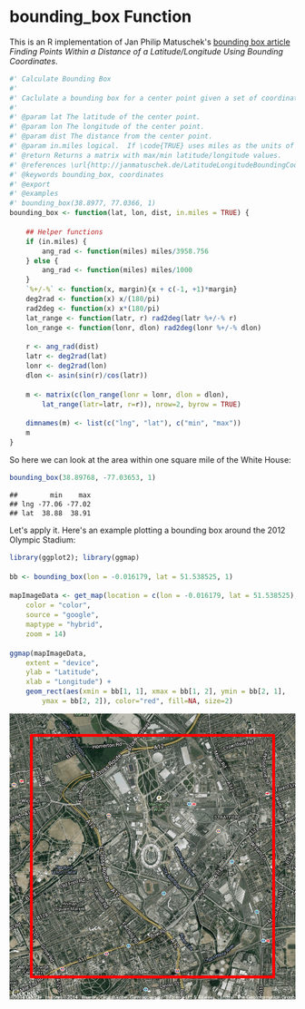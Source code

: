 # bounding_box Function

This is an R implementation of Jan Philip Matuschek's [bounding box article](http://janmatuschek.de/LatitudeLongitudeBoundingCoordinates) *Finding Points Within a Distance of a Latitude/Longitude Using Bounding Coordinates*.


```r
#' Calculate Bounding Box
#' 
#' Caclulate a bounding box for a center point given a set of coordinates.
#' 
#' @param lat The latitude of the center point.
#' @param lon The longitude of the center point.
#' @param dist The distance from the center point.  
#' @param in.miles logical.  If \code{TRUE} uses miles as the units of \code{dist}.  If \code{FALSE} uses kilometers.
#' @return Returns a matrix with max/min latitude/longitude values.
#' @references \url{http://janmatuschek.de/LatitudeLongitudeBoundingCoordinates}
#' @keywords bounding_box, coordinates
#' @export
#' @examples
#' bounding_box(38.8977, 77.0366, 1)
bounding_box <- function(lat, lon, dist, in.miles = TRUE) {

    ## Helper functions
    if (in.miles) {
        ang_rad <- function(miles) miles/3958.756
    } else {
        ang_rad <- function(miles) miles/1000
    }
    `%+/-%` <- function(x, margin){x + c(-1, +1)*margin}
    deg2rad <- function(x) x/(180/pi)
    rad2deg <- function(x) x*(180/pi)
    lat_range <- function(latr, r) rad2deg(latr %+/-% r)
    lon_range <- function(lonr, dlon) rad2deg(lonr %+/-% dlon)
       
    r <- ang_rad(dist)
    latr <- deg2rad(lat)
    lonr <- deg2rad(lon)
    dlon <- asin(sin(r)/cos(latr))

    m <- matrix(c(lon_range(lonr = lonr, dlon = dlon), 
        lat_range(latr=latr, r=r)), nrow=2, byrow = TRUE)

    dimnames(m) <- list(c("lng", "lat"), c("min", "max"))
    m
}
```

So here we can look at the area within one square mile of the White House:


```r
bounding_box(38.89768, -77.03653, 1)
```

```
##        min    max
## lng -77.06 -77.02
## lat  38.88  38.91
```

Let's apply it.  Here's an example plotting a bounding box around the 2012 Olympic Stadium:


```r
library(ggplot2); library(ggmap)

bb <- bounding_box(lon = -0.016179, lat = 51.538525, 1)

mapImageData <- get_map(location = c(lon = -0.016179, lat = 51.538525),
    color = "color",
    source = "google",
    maptype = "hybrid",
    zoom = 14)
 
ggmap(mapImageData,
    extent = "device",
    ylab = "Latitude",
    xlab = "Longitude") + 
	geom_rect(aes(xmin = bb[1, 1], xmax = bb[1, 2], ymin = bb[2, 1], 
 		ymax = bb[2, 2]), color="red", fill=NA, size=2) 
```

![plot of chunk unnamed-chunk-3](figure/unnamed-chunk-3.png) 


